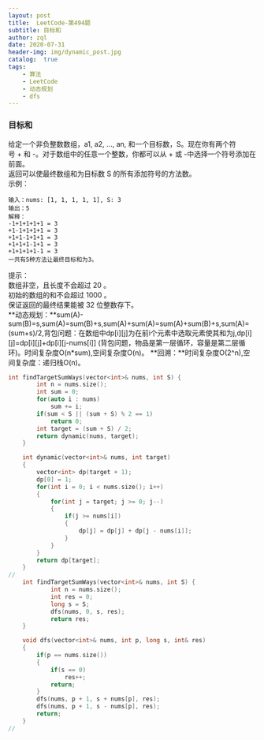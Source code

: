 ```yaml
---
layout: post
title:  LeetCode-第494题
subtitle: 目标和
author: zql
date: 2020-07-31
header-img: img/dynamic_post.jpg
catalog:  true
tags:
    - 算法
    - LeetCode
    - 动态规划
    - dfs
---
```


### 目标和  
给定一个非负整数数组，a1, a2, ..., an, 和一个目标数，S。现在你有两个符号 + 和 -。对于数组中的任意一个整数，你都可以从 + 或 -中选择一个符号添加在前面。  
返回可以使最终数组和为目标数 S 的所有添加符号的方法数。  
示例：  
```
输入：nums: [1, 1, 1, 1, 1], S: 3
输出：5
解释：
-1+1+1+1+1 = 3
+1-1+1+1+1 = 3
+1+1-1+1+1 = 3
+1+1+1-1+1 = 3
+1+1+1+1-1 = 3
一共有5种方法让最终目标和为3。 
```
提示：  
数组非空，且长度不会超过 20 。  
初始的数组的和不会超过 1000 。  
保证返回的最终结果能被 32 位整数存下。  
**动态规划：**sum(A)-sum(B)=s,sum(A)=sum(B)+s,sum(A)+sum(A)=sum(A)+sum(B)+s,sum(A)=(sum+s)/2,背包问题：在数组中dp[i][j]为在前i个元素中选取元素使其和为j,dp[i][j]=dp[i][j]+dp[i][j-nums[i]]
(背包问题，物品是第一层循环，容量是第二层循环)。时间复杂度O(n*sum),空间复杂度O(n)。
**回溯：**时间复杂度O(2^n),空间复杂度：递归栈O(n)。  
```c++
int findTargetSumWays(vector<int>& nums, int S) {
        int n = nums.size();
        int sum = 0;
        for(auto i : nums)
            sum += i;
        if(sum < S || (sum + S) % 2 == 1)
            return 0;
        int target = (sum + S) / 2;
        return dynamic(nums, target);
    }

    int dynamic(vector<int>& nums, int target)
    {
        vector<int> dp(target + 1);
        dp[0] = 1;
        for(int i = 0; i < nums.size(); i++)
        {
            for(int j = target; j >= 0; j--)
            {
                if(j >= nums[i])
                {
                    dp[j] = dp[j] + dp[j - nums[i]];
                }
            }
        }
        return dp[target];
    }
//
    int findTargetSumWays(vector<int>& nums, int S) {
            int n = nums.size();
            int res = 0;
            long s = S;
            dfs(nums, 0, s, res);
            return res;
    }

    void dfs(vector<int>& nums, int p, long s, int& res)
    {
        if(p == nums.size())
        {
            if(s == 0)
                res++;
            return;
        }
        dfs(nums, p + 1, s + nums[p], res);
        dfs(nums, p + 1, s - nums[p], res);
        return;
    }
//
```
